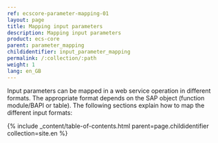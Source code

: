 ```yaml
---
ref: ecscore-parameter-mapping-01
layout: page
title: Mapping input parameters
description: Mapping input parameters
product: ecs-core
parent: parameter_mapping
childidentifier: input_parameter_mapping
permalink: /:collection/:path
weight: 1
lang: en_GB
---
```


Input parameters can be mapped in a web service operation in different formats. The appropriate format depends on the SAP object (function module/BAPI or table). The following sections explain how to map the different input formats:  

{% include _content/table-of-contents.html parent=page.childidentifier collection=site.en %}
